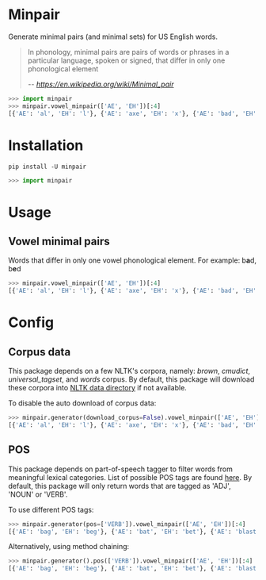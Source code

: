 # Minpair

Generate minimal pairs (and minimal sets) for US English words.

> In phonology, minimal pairs are pairs of words or phrases in a particular language, spoken or signed, that differ in only one phonological element
>
> -- <cite>https://en.wikipedia.org/wiki/Minimal_pair</cite>

```python
>>> import minpair
>>> minpair.vowel_minpair(['AE', 'EH'])[:4]
[{'AE': 'al', 'EH': 'l'}, {'AE': 'axe', 'EH': 'x'}, {'AE': 'bad', 'EH': 'bed'}, {'AE': 'bag', 'EH': 'beg'}]
```

# Installation

```
pip install -U minpair
```

```python
>>> import minpair
```

# Usage

## Vowel minimal pairs

Words that differ in only one vowel phonological element. For example: b**a**d, b**e**d

```python
>>> minpair.vowel_minpair(['AE', 'EH'])[:4]
[{'AE': 'al', 'EH': 'l'}, {'AE': 'axe', 'EH': 'x'}, {'AE': 'bad', 'EH': 'bed'}, {'AE': 'bag', 'EH': 'beg'}]
```

# Config

## Corpus data

This package depends on a few NLTK's corpora, namely: _brown_, _cmudict_, _universal_tagset_, and _words_ corpus.
By default, this package will download these corpora into [NLTK data directory](https://www.nltk.org/data.html#command-line-installation) if not available.

To disable the auto download of corpus data:

```python
>>> minpair.generator(download_corpus=False).vowel_minpair(['AE', 'EH'])[:4]
[{'AE': 'al', 'EH': 'l'}, {'AE': 'axe', 'EH': 'x'}, {'AE': 'bad', 'EH': 'bed'}, {'AE': 'bag', 'EH': 'beg'}]
```

## POS

This package depends on part-of-speech tagger to filter words from meaningful lexical categories.
List of possible POS tags are found [here](https://universaldependencies.org/u/pos/).
By default, this package will only return words that are tagged as 'ADJ', 'NOUN' or 'VERB'.

To use different POS tags:

```python
>>> minpair.generator(pos=['VERB']).vowel_minpair(['AE', 'EH'])[:4]
[{'AE': 'bag', 'EH': 'beg'}, {'AE': 'bat', 'EH': 'bet'}, {'AE': 'blast', 'EH': 'blest'}, {'AE': 'kept', 'EH': 'kept'}]
```

Alternatively, using method chaining:

```python
>>> minpair.generator().pos(['VERB']).vowel_minpair(['AE', 'EH'])[:4]
[{'AE': 'bag', 'EH': 'beg'}, {'AE': 'bat', 'EH': 'bet'}, {'AE': 'blast', 'EH': 'blest'}, {'AE': 'kept', 'EH': 'kept'}]
```
